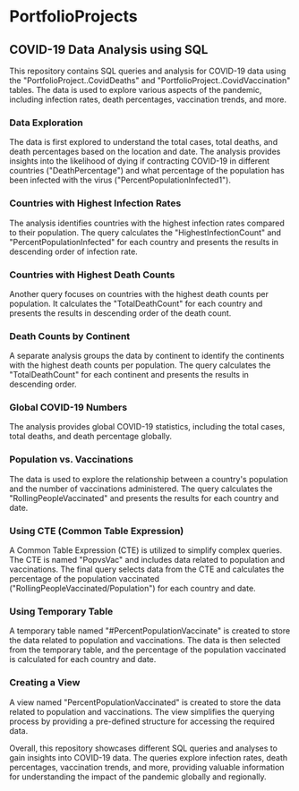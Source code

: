# PortfolioProjects
## COVID-19 Data Analysis using SQL

This repository contains SQL queries and analysis for COVID-19 data using the "PortfolioProject..CovidDeaths" and "PortfolioProject..CovidVaccination" tables. The data is used to explore various aspects of the pandemic, including infection rates, death percentages, vaccination trends, and more. 

### Data Exploration

The data is first explored to understand the total cases, total deaths, and death percentages based on the location and date. The analysis provides insights into the likelihood of dying if contracting COVID-19 in different countries ("DeathPercentage") and what percentage of the population has been infected with the virus ("PercentPopulationInfected1").

### Countries with Highest Infection Rates

The analysis identifies countries with the highest infection rates compared to their population. The query calculates the "HighestInfectionCount" and "PercentPopulationInfected" for each country and presents the results in descending order of infection rate.

### Countries with Highest Death Counts

Another query focuses on countries with the highest death counts per population. It calculates the "TotalDeathCount" for each country and presents the results in descending order of the death count.

### Death Counts by Continent

A separate analysis groups the data by continent to identify the continents with the highest death counts per population. The query calculates the "TotalDeathCount" for each continent and presents the results in descending order.

### Global COVID-19 Numbers

The analysis provides global COVID-19 statistics, including the total cases, total deaths, and death percentage globally.

### Population vs. Vaccinations

The data is used to explore the relationship between a country's population and the number of vaccinations administered. The query calculates the "RollingPeopleVaccinated" and presents the results for each country and date.

### Using CTE (Common Table Expression)

A Common Table Expression (CTE) is utilized to simplify complex queries. The CTE is named "PopvsVac" and includes data related to population and vaccinations. The final query selects data from the CTE and calculates the percentage of the population vaccinated ("RollingPeopleVaccinated/Population") for each country and date.

### Using Temporary Table

A temporary table named "#PercentPopulationVaccinate" is created to store the data related to population and vaccinations. The data is then selected from the temporary table, and the percentage of the population vaccinated is calculated for each country and date.

### Creating a View

A view named "PercentPopulationVaccinated" is created to store the data related to population and vaccinations. The view simplifies the querying process by providing a pre-defined structure for accessing the required data.

Overall, this repository showcases different SQL queries and analyses to gain insights into COVID-19 data. The queries explore infection rates, death percentages, vaccination trends, and more, providing valuable information for understanding the impact of the pandemic globally and regionally.
